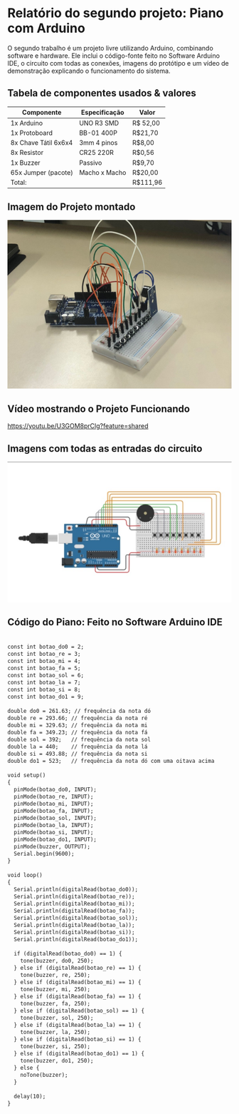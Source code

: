 # Relatório do segundo projeto: Piano com Arduino
O segundo trabalho é um projeto livre utilizando Arduino, combinando software e hardware. Ele inclui o código-fonte feito no Software Arduino IDE, o circuito com todas as conexões, imagens do protótipo e um vídeo de demonstração explicando o funcionamento do sistema.

## Tabela de componentes usados & valores

| Componente | Especificação | Valor |
|------------|---------------|-------|
|1x Arduino|UNO R3 SMD|R$ 52,00|
|1x Protoboard|BB-01 400P|R$21,70|
|8x Chave Tátil 6x6x4|3mm 4 pinos|R$8,00|
|8x Resistor|CR25 220R|R$0,56|
|1x Buzzer|Passivo|R$9,70|
|65x Jumper (pacote)|Macho x Macho|R$20,00|
|Total:||R$111,96|

## Imagem do Projeto montado
![alt text](<midias/Circuito01.jpg>)

## Vídeo mostrando o Projeto Funcionando
https://youtu.be/U3GOM8prClg?feature=shared

## Imagens com todas as entradas do circuito
![alt text](<midias/Circuito02.png>)

## Código do Piano: Feito no Software Arduino IDE

```const int buzzer = 11;

const int botao_do0 = 2;
const int botao_re = 3;
const int botao_mi = 4;
const int botao_fa = 5;
const int botao_sol = 6;
const int botao_la = 7;
const int botao_si = 8;
const int botao_do1 = 9;

double do0 = 261.63; // frequência da nota dó
double re = 293.66; // frequência da nota ré
double mi = 329.63; // frequência da nota mi
double fa = 349.23; // frequência da nota fá
double sol = 392;   // frequência da nota sol
double la = 440;    // frequência da nota lá
double si = 493.88; // frequência da nota si
double do1 = 523;   // frequência da nota dó com uma oitava acima

void setup()
{
  pinMode(botao_do0, INPUT);
  pinMode(botao_re, INPUT);
  pinMode(botao_mi, INPUT);
  pinMode(botao_fa, INPUT);
  pinMode(botao_sol, INPUT);
  pinMode(botao_la, INPUT);
  pinMode(botao_si, INPUT);
  pinMode(botao_do1, INPUT);
  pinMode(buzzer, OUTPUT);
  Serial.begin(9600);
}

void loop()
{
  Serial.println(digitalRead(botao_do0));
  Serial.println(digitalRead(botao_re));
  Serial.println(digitalRead(botao_mi));
  Serial.println(digitalRead(botao_fa));
  Serial.println(digitalRead(botao_sol));
  Serial.println(digitalRead(botao_la));
  Serial.println(digitalRead(botao_si));
  Serial.println(digitalRead(botao_do1));

  if (digitalRead(botao_do0) == 1) {
    tone(buzzer, do0, 250);
  } else if (digitalRead(botao_re) == 1) {
    tone(buzzer, re, 250);
  } else if (digitalRead(botao_mi) == 1) {
    tone(buzzer, mi, 250);
  } else if (digitalRead(botao_fa) == 1) {
    tone(buzzer, fa, 250);
  } else if (digitalRead(botao_sol) == 1) {
    tone(buzzer, sol, 250);
  } else if (digitalRead(botao_la) == 1) {
    tone(buzzer, la, 250);
  } else if (digitalRead(botao_si) == 1) {
    tone(buzzer, si, 250);
  } else if (digitalRead(botao_do1) == 1) {
    tone(buzzer, do1, 250);
  } else {
    noTone(buzzer);
  }

  delay(10);
}
```
